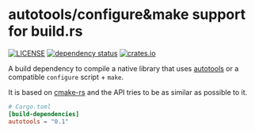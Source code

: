 # autotools/configure&make support for build.rs

[![LICENSE](https://img.shields.io/badge/license-MIT-blue.svg)](LICENSE)
[![dependency status](https://deps.rs/repo/github/lu-zero/autotools-rs/status.svg)](https://deps.rs/repo/github/lu-zero/autotools-rs)
[![crates.io](https://img.shields.io/crates/v/autotools.svg?style=flat)](https://crates.io/crates/autotools)

A build dependency to compile a native library that uses [autotools][1] or
a compatible `configure` script + `make`.

It is based on [cmake-rs](https://github.com/alexcrichton/cmake-rs) and
the API tries to be as similar as possible to it.

``` toml
# Cargo.toml
[build-dependencies]
autotools = "0.1"
```

[1]: https://www.gnu.org/software/autoconf/autoconf.html
